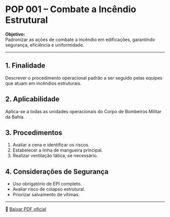 # POP 001 – Combate a Incêndio Estrutural

**Objetivo:**  
Padronizar as ações de combate a incêndio em edificações, garantindo segurança, eficiência e uniformidade.

---

## 1. Finalidade
Descrever o procedimento operacional padrão a ser seguido pelas equipes que atuam em incêndios estruturais.

## 2. Aplicabilidade
Aplica-se a todas as unidades operacionais do Corpo de Bombeiros Militar da Bahia.

## 3. Procedimentos
1. Avaliar a cena e identificar os riscos.
2. Estabelecer a linha de mangueira principal.
3. Realizar ventilação tática, se necessário.

## 4. Considerações de Segurança
- Uso obrigatório de EPI completo.
- Avaliar risco de colapso estrutural.
- Priorizar salvamento de vítimas.

---

📎 [Baixar PDF oficial](https://davissonednei.github.io/app-data/acervo_operacional/pops/pop_001.pdf)
